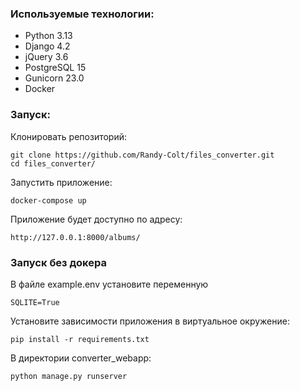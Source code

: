 ### Используемые технологии:

- Python 3.13
- Django 4.2
- jQuery 3.6
- PostgreSQL 15
- Gunicorn 23.0
- Docker

### Запуск:
Клонировать репозиторий:
```
git clone https://github.com/Randy-Colt/files_converter.git
cd files_converter/
```
Запустить приложение:
```
docker-compose up
```

Приложение будет доступно по адресу:
```
http://127.0.0.1:8000/albums/
```

### Запуск без докера
В файле example.env установите переменную 
```
SQLITE=True
```
Установите зависимости приложения в виртуальное окружение:
```
pip install -r requirements.txt
```
В директории converter_webapp:
```
python manage.py runserver
```
